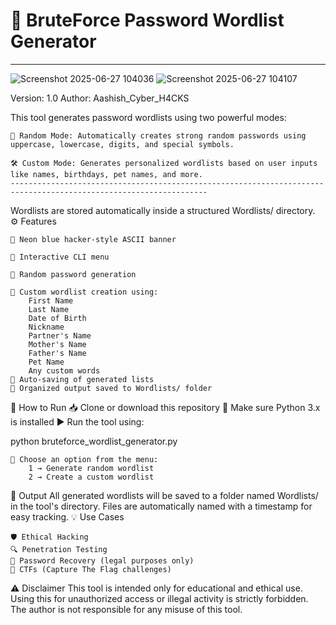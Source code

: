# 🔐 BruteForce Password Wordlist Generator

----
![Screenshot 2025-06-27 104036](https://github.com/user-attachments/assets/ca81a5b8-9b3d-4efe-b1f7-59a6166361eb)
![Screenshot 2025-06-27 104107](https://github.com/user-attachments/assets/baafe429-3db1-4f18-ab02-c22ff21d545f)



Version: 1.0
Author: Aashish_Cyber_H4CKS

This tool generates password wordlists using two powerful modes:

    🎲 Random Mode: Automatically creates strong random passwords using uppercase, lowercase, digits, and special symbols.

    🛠️ Custom Mode: Generates personalized wordlists based on user inputs like names, birthdays, pet names, and more.
    ------------------------------------------------------------------------------------------------------------------

Wordlists are stored automatically inside a structured Wordlists/ directory.
⚙️ Features

    💠 Neon blue hacker-style ASCII banner

    🧭 Interactive CLI menu

    🔁 Random password generation

    🧩 Custom wordlist creation using:
        First Name
        Last Name
        Date of Birth
        Nickname
        Partner's Name
        Mother's Name
        Father's Name
        Pet Name
        Any custom words
    💾 Auto-saving of generated lists
    📁 Organized output saved to Wordlists/ folder

🚀 How to Run
    📥 Clone or download this repository
    🐍 Make sure Python 3.x is installed
    ▶️ Run the tool using:

python bruteforce_wordlist_generator.py

    📑 Choose an option from the menu:
        1 → Generate random wordlist
        2 → Create a custom wordlist

📁 Output
All generated wordlists will be saved to a folder named Wordlists/ in the tool's directory.
Files are automatically named with a timestamp for easy tracking.
💡 Use Cases

    🛡️ Ethical Hacking
    🔍 Penetration Testing
    🔑 Password Recovery (legal purposes only)
    🧠 CTFs (Capture The Flag challenges)

⚠️ Disclaimer
This tool is intended only for educational and ethical use.
Using this for unauthorized access or illegal activity is strictly forbidden.
The author is not responsible for any misuse of this tool.

